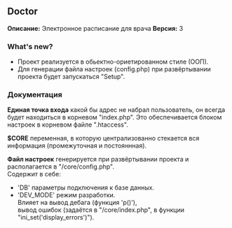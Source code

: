 ## Doctor 
__Описание:__ Электронное расписание для врача 
__Версия:__ 3 

### What's new? 
- Проект реализуется в обьектно-ориетированном стиле (ООП).
- Для генерации файла настроек (config.php) при развёртывании проекта будет запускаться "Setup".

### Документация 
__Единая точка входа__ какой бы адрес не набрал пользователь, он всегда будет находиться в корневом "index.php". Это обеспечивается блоком настроек в корневом файле ".htaccess".

__$CORE__ переменная, в которую централизованно стекается вся информация (промежуточная и постояннная).

__Файл настроек__ генерируется при развёртывании проекта и располагается в "/core/config.php".  
Содержит в себе:  
- 'DB' параметры подключения к базе данных. 
- 'DEV_MODE' режим разработки.  
Влияет на вывод дебага (функция 'p()'),  
вывод ошибок (задаётся в "/core/index.php", в функции "ini_set('display_errors')").